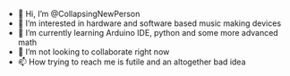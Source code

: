 - 👋 Hi, I’m @CollapsingNewPerson
- 👀 I’m interested in hardware and software based music making devices
- 🌱 I’m currently learning Arduino IDE, python and some more advanced math
- 💞️ I’m not looking to collaborate right now 
- 📫 How trying to reach me is futile and an altogether bad idea

<!---
CollapsingNewPerson/CollapsingNewPerson is a ✨ special ✨ repository because its `README.md` (this file) appears on your GitHub profile.
You can click the Preview link to take a look at your changes.
--->



